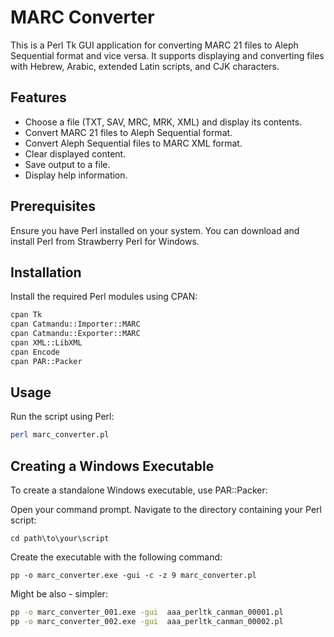 # MARC Converter

This is a Perl Tk GUI application for converting MARC 21 files to Aleph Sequential format and vice versa. It supports displaying and converting files with Hebrew, Arabic, extended Latin scripts, and CJK characters.

## Features

- Choose a file (TXT, SAV, MRC, MRK, XML) and display its contents.
- Convert MARC 21 files to Aleph Sequential format.
- Convert Aleph Sequential files to MARC XML format.
- Clear displayed content.
- Save output to a file.
- Display help information.

## Prerequisites

Ensure you have Perl installed on your system. You can download and install Perl from Strawberry Perl for Windows.

## Installation

Install the required Perl modules using CPAN:

```sh
cpan Tk
cpan Catmandu::Importer::MARC
cpan Catmandu::Exporter::MARC
cpan XML::LibXML
cpan Encode
cpan PAR::Packer
```

## Usage
Run the script using Perl:

```sh
perl marc_converter.pl
```

## Creating a Windows Executable
To create a standalone Windows executable, use PAR::Packer:

Open your command prompt.
Navigate to the directory containing your Perl script:
```
cd path\to\your\script
```

Create the executable with the following command:
```
pp -o marc_converter.exe -gui -c -z 9 marc_converter.pl
```


Might be also - simpler:  

```sh
pp -o marc_converter_001.exe -gui  aaa_perltk_canman_00001.pl
pp -o marc_converter_002.exe -gui  aaa_perltk_canman_00002.pl
```


